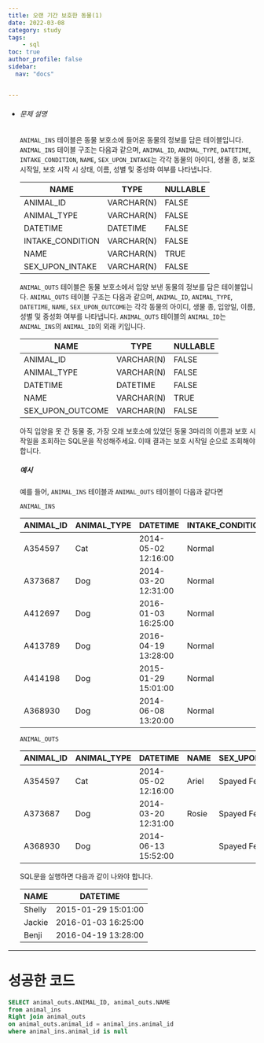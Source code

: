 ```yaml
---
title: 오랜 기간 보호한 동물(1)
date: 2022-03-08
category: study
tags:
    - sql
toc: true
author_profile: false
sidebar:
  nav: "docs"


---
```


- ###### 문제 설명

  `ANIMAL_INS` 테이블은 동물 보호소에 들어온 동물의 정보를 담은 테이블입니다. `ANIMAL_INS` 테이블 구조는 다음과 같으며, `ANIMAL_ID`, `ANIMAL_TYPE`, `DATETIME`, `INTAKE_CONDITION`, `NAME`, `SEX_UPON_INTAKE`는 각각 동물의 아이디, 생물 종, 보호 시작일, 보호 시작 시 상태, 이름, 성별 및 중성화 여부를 나타냅니다.
  
  | NAME             | TYPE       | NULLABLE |
  | ---------------- | ---------- | -------- |
  | ANIMAL_ID        | VARCHAR(N) | FALSE    |
  | ANIMAL_TYPE      | VARCHAR(N) | FALSE    |
  | DATETIME         | DATETIME   | FALSE    |
  | INTAKE_CONDITION | VARCHAR(N) | FALSE    |
  | NAME             | VARCHAR(N) | TRUE     |
  | SEX_UPON_INTAKE  | VARCHAR(N) | FALSE    |
  
  `ANIMAL_OUTS` 테이블은 동물 보호소에서 입양 보낸 동물의 정보를 담은 테이블입니다. `ANIMAL_OUTS` 테이블 구조는 다음과 같으며, `ANIMAL_ID`, `ANIMAL_TYPE`, `DATETIME`, `NAME`, `SEX_UPON_OUTCOME`는 각각 동물의 아이디, 생물 종, 입양일, 이름, 성별 및 중성화 여부를 나타냅니다. `ANIMAL_OUTS` 테이블의 `ANIMAL_ID`는 `ANIMAL_INS`의 `ANIMAL_ID`의 외래 키입니다.
  
  | NAME             | TYPE       | NULLABLE |
  | ---------------- | ---------- | -------- |
  | ANIMAL_ID        | VARCHAR(N) | FALSE    |
  | ANIMAL_TYPE      | VARCHAR(N) | FALSE    |
  | DATETIME         | DATETIME   | FALSE    |
  | NAME             | VARCHAR(N) | TRUE     |
  | SEX_UPON_OUTCOME | VARCHAR(N) | FALSE    |
  
  아직 입양을 못 간 동물 중, 가장 오래 보호소에 있었던 동물 3마리의 이름과 보호 시작일을 조회하는 SQL문을 작성해주세요. 이때 결과는 보호 시작일 순으로 조회해야 합니다.
  
  ##### 예시
  
  예를 들어, `ANIMAL_INS` 테이블과 `ANIMAL_OUTS` 테이블이 다음과 같다면
  
  ```
  ANIMAL_INS
  ```
  
  | ANIMAL_ID | ANIMAL_TYPE | DATETIME            | INTAKE_CONDITION | NAME   | SEX_UPON_INTAKE |
  | --------- | ----------- | ------------------- | ---------------- | ------ | --------------- |
  | A354597   | Cat         | 2014-05-02 12:16:00 | Normal           | Ariel  | Spayed Female   |
  | A373687   | Dog         | 2014-03-20 12:31:00 | Normal           | Rosie  | Spayed Female   |
  | A412697   | Dog         | 2016-01-03 16:25:00 | Normal           | Jackie | Neutered Male   |
  | A413789   | Dog         | 2016-04-19 13:28:00 | Normal           | Benji  | Spayed Female   |
  | A414198   | Dog         | 2015-01-29 15:01:00 | Normal           | Shelly | Spayed Female   |
  | A368930   | Dog         | 2014-06-08 13:20:00 | Normal           |        | Spayed Female   |
  
  ```
  ANIMAL_OUTS
  ```
  
  | ANIMAL_ID | ANIMAL_TYPE | DATETIME            | NAME  | SEX_UPON_OUTCOME |
  | --------- | ----------- | ------------------- | ----- | ---------------- |
  | A354597   | Cat         | 2014-05-02 12:16:00 | Ariel | Spayed Female    |
  | A373687   | Dog         | 2014-03-20 12:31:00 | Rosie | Spayed Female    |
  | A368930   | Dog         | 2014-06-13 15:52:00 |       | Spayed Female    |
  
  SQL문을 실행하면 다음과 같이 나와야 합니다.
  
  | NAME   | DATETIME            |
  | ------ | ------------------- |
  | Shelly | 2015-01-29 15:01:00 |
  | Jackie | 2016-01-03 16:25:00 |
  | Benji  | 2016-04-19 13:28:00 |

------

# 성공한 코드

```sql
SELECT animal_outs.ANIMAL_ID, animal_outs.NAME
from animal_ins
Right join animal_outs
on animal_outs.animal_id = animal_ins.animal_id
where animal_ins.animal_id is null
```

